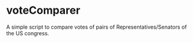 voteComparer
============

A simple script to compare votes of pairs of Representatives/Senators of the US congress.
